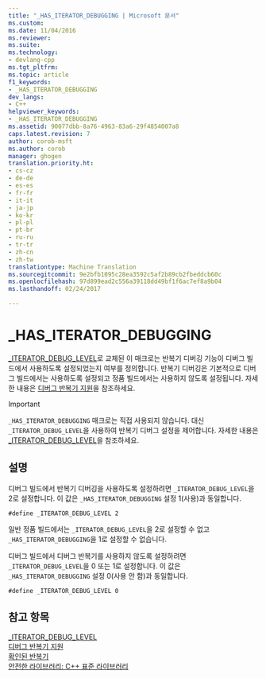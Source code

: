 ```yaml
---
title: "_HAS_ITERATOR_DEBUGGING | Microsoft 문서"
ms.custom: 
ms.date: 11/04/2016
ms.reviewer: 
ms.suite: 
ms.technology:
- devlang-cpp
ms.tgt_pltfrm: 
ms.topic: article
f1_keywords:
- _HAS_ITERATOR_DEBUGGING
dev_langs:
- C++
helpviewer_keywords:
- _HAS_ITERATOR_DEBUGGING
ms.assetid: 90077dbb-8a76-4963-83a6-29f4854007a8
caps.latest.revision: 7
author: corob-msft
ms.author: corob
manager: ghogen
translation.priority.ht:
- cs-cz
- de-de
- es-es
- fr-fr
- it-it
- ja-jp
- ko-kr
- pl-pl
- pt-br
- ru-ru
- tr-tr
- zh-cn
- zh-tw
translationtype: Machine Translation
ms.sourcegitcommit: 9e2bfb1095c28ea3592c5af2b89cb2fbeddcb60c
ms.openlocfilehash: 97d899ead2c556a39118dd49bf1f6ac7ef8a9b04
ms.lasthandoff: 02/24/2017

---
```

# <a name="hasiteratordebugging"></a>_HAS_ITERATOR_DEBUGGING  
  
[_ITERATOR_DEBUG_LEVEL](../standard-library/iterator-debug-level.md)로 교체된 이 매크로는 반복기 디버깅 기능이 디버그 빌드에서 사용하도록 설정되었는지 여부를 정의합니다. 반복기 디버깅은 기본적으로 디버그 빌드에서는 사용하도록 설정되고 정품 빌드에서는 사용하지 않도록 설정됩니다. 자세한 내용은 [디버그 반복기 지원](../standard-library/debug-iterator-support.md)을 참조하세요.  
  
> [!IMPORTANT]
> `_HAS_ITERATOR_DEBUGGING` 매크로는 직접 사용되지 않습니다. 대신 `_ITERATOR_DEBUG_LEVEL`을 사용하여 반복기 디버그 설정을 제어합니다. 자세한 내용은 [_ITERATOR_DEBUG_LEVEL](../standard-library/iterator-debug-level.md)을 참조하세요.  
  
## <a name="remarks"></a>설명  
디버그 빌드에서 반복기 디버깅을 사용하도록 설정하려면 `_ITERATOR_DEBUG_LEVEL`을 2로 설정합니다. 이 값은 `_HAS_ITERATOR_DEBUGGING` 설정 1(사용)과 동일합니다.  
  
```  
#define _ITERATOR_DEBUG_LEVEL 2  
```  
  
일반 정품 빌드에서는 `_ITERATOR_DEBUG_LEVEL`을 2로 설정할 수 없고 `_HAS_ITERATOR_DEBUGGING`을 1로 설정할 수 없습니다.  
  
디버그 빌드에서 디버그 반복기를 사용하지 않도록 설정하려면 `_ITERATOR_DEBUG_LEVEL`을 0 또는 1로 설정합니다. 이 값은 `_HAS_ITERATOR_DEBUGGING` 설정 0(사용 안 함)과 동일합니다.  
  
```  
#define _ITERATOR_DEBUG_LEVEL 0  
```  
  
## <a name="see-also"></a>참고 항목  
 [_ITERATOR_DEBUG_LEVEL](../standard-library/iterator-debug-level.md)   
 [디버그 반복기 지원](../standard-library/debug-iterator-support.md)   
 [확인된 반복기](../standard-library/checked-iterators.md)   
 [안전한 라이브러리: C++ 표준 라이브러리](../standard-library/safe-libraries-cpp-standard-library.md)


